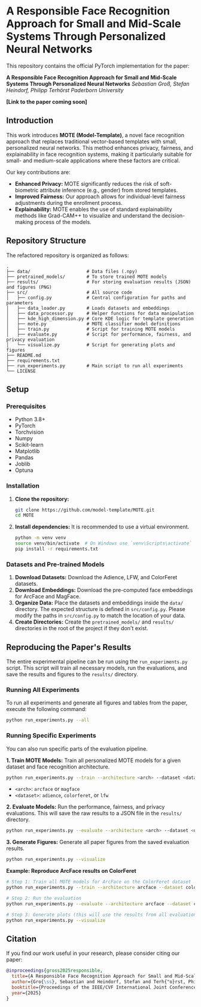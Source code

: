 # A Responsible Face Recognition Approach for Small and Mid-Scale Systems Through Personalized Neural Networks

This repository contains the official PyTorch implementation for the paper:

**A Responsible Face Recognition Approach for Small and Mid-Scale Systems Through Personalized Neural Networks**
*Sebastian Groß, Stefan Heindorf, Philipp Terhörst*
*Paderborn University*

**[Link to the paper coming soon]**

## Introduction

This work introduces **MOTE (Model-Template)**, a novel face recognition approach that replaces traditional vector-based templates with small, personalized neural networks. This method enhances privacy, fairness, and explainability in face recognition systems, making it particularly suitable for small- and medium-scale applications where these factors are critical.

Our key contributions are:
- **Enhanced Privacy:** MOTE significantly reduces the risk of soft-biometric attribute inference (e.g., gender) from stored templates.
- **Improved Fairness:** Our approach allows for individual-level fairness adjustments during the enrollment process.
- **Explainability:** MOTE enables the use of standard explainability methods like Grad-CAM++ to visualize and understand the decision-making process of the models.

## Repository Structure

The refactored repository is organized as follows:

```
.
├── data/                     # Data files (.npy)
├── pretrained_models/        # To store trained MOTE models
├── results/                  # For storing evaluation results (JSON) and figures (PNG)
├── src/                      # All source code
│   ├── config.py             # Central configuration for paths and parameters
│   ├── data_loader.py        # Loads datasets and embeddings
│   ├── data_processor.py     # Helper functions for data manipulation
│   ├── kde_high_dimension.py # Core KDE logic for template generation
│   ├── mote.py               # MOTE classifier model definitions
│   ├── train.py              # Script for training MOTE models
│   ├── evaluate.py           # Script for performance, fairness, and privacy evaluation
│   └── visualize.py          # Script for generating plots and figures
├── README.md
├── requirements.txt
├── run_experiments.py        # Main script to run all experiments
└── LICENSE
```

## Setup

### Prerequisites

- Python 3.8+
- PyTorch
- Torchvision
- Numpy
- Scikit-learn
- Matplotlib
- Pandas
- Joblib
- Optuna

### Installation

1.  **Clone the repository:**
    ```bash
    git clone https://github.com/model-template/MOTE.git
    cd MOTE
    ```

2.  **Install dependencies:**
    It is recommended to use a virtual environment.
    ```bash
    python -m venv venv
    source venv/bin/activate  # On Windows use `venv\Scripts\activate`
    pip install -r requirements.txt
    ```

### Datasets and Pre-trained Models

1.  **Download Datasets:** Download the Adience, LFW, and ColorFeret datasets.
2.  **Download Embeddings:** Download the pre-computed face embeddings for ArcFace and MagFace.
3.  **Organize Data:** Place the datasets and embeddings inside the `data/` directory. The expected structure is defined in `src/config.py`. Please modify the paths in `src/config.py` to match the location of your data.
4.  **Create Directories:** Create the `pretrained_models/` and `results/` directories in the root of the project if they don't exist.

## Reproducing the Paper's Results

The entire experimental pipeline can be run using the `run_experiments.py` script. This script will train all necessary models, run the evaluations, and save the results and figures to the `results/` directory.

### Running All Experiments

To run all experiments and generate all figures and tables from the paper, execute the following command:

```bash
python run_experiments.py --all
```

### Running Specific Experiments

You can also run specific parts of the evaluation pipeline.

**1. Train MOTE Models:**
Train all personalized MOTE models for a given dataset and face recognition architecture.

```bash
python run_experiments.py --train --architecture <arch> --dataset <dataset>
```
-   `<arch>`: `arcface` or `magface`
-   `<dataset>`: `adience`, `colorferet`, or `lfw`

**2. Evaluate Models:**
Run the performance, fairness, and privacy evaluations. This will save the raw results to a JSON file in the `results/` directory.

```bash
python run_experiments.py --evaluate --architecture <arch> --dataset <dataset>
```

**3. Generate Figures:**
Generate all paper figures from the saved evaluation results.

```bash
python run_experiments.py --visualize
```

**Example: Reproduce ArcFace results on ColorFeret**

```bash
# Step 1: Train all MOTE models for ArcFace on the ColorFeret dataset
python run_experiments.py --train --architecture arcface --dataset colorferet

# Step 2: Run the evaluation
python run_experiments.py --evaluate --architecture arcface --dataset colorferet

# Step 3: Generate plots (this will use the results from all evaluations)
python run_experiments.py --visualize
```

## Citation

If you find our work useful in your research, please consider citing our paper:

```bibtex
@inproceedings{gross2025responsible,
  title={A Responsible Face Recognition Approach for Small and Mid-Scale Systems Through Personalized Neural Networks},
  author={Gro{\ss}, Sebastian and Heindorf, Stefan and Terh{"o}rst, Philipp},
  booktitle={Proceedings of the IEEE/CVF International Joint Conference on Biometrics (IJCB)},
  year={2025}
}
```
